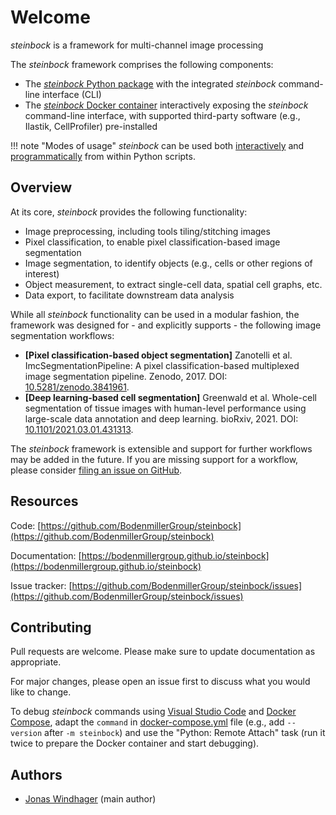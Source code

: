 # Welcome

*steinbock* is a framework for multi-channel image processing

The *steinbock* framework comprises the following components:

- The [*steinbock* Python package](https://pypi.org/project/steinbock) with the integrated *steinbock* command-line interface (CLI)
- The [*steinbock* Docker container](https://github.com/BodenmillerGroup/steinbock/pkgs/container/steinbock) interactively exposing the *steinbock* command-line interface, with supported third-party software (e.g., Ilastik, CellProfiler) pre-installed

!!! note "Modes of usage"
    *steinbock* can be used both [interactively](cli/intro.md) and [programmatically](python/intro.md) from within Python scripts.

## Overview

At its core, *steinbock* provides the following functionality:

  - Image preprocessing, including tools tiling/stitching images
  - Pixel classification, to enable pixel classification-based image segmentation
  - Image segmentation, to identify objects (e.g., cells or other regions of interest)
  - Object measurement, to extract single-cell data, spatial cell graphs, etc.
  - Data export, to facilitate downstream data analysis

While all *steinbock* functionality can be used in a modular fashion, the framework was designed for - and explicitly supports - the following image segmentation workflows:

 - **[Pixel classification-based object segmentation]** Zanotelli et al. ImcSegmentationPipeline: A pixel classification-based multiplexed image segmentation pipeline. Zenodo, 2017. DOI: [10.5281/zenodo.3841961](https://doi.org/10.5281/zenodo.3841961).
 - **[Deep learning-based cell segmentation]** Greenwald et al. Whole-cell segmentation of tissue images with human-level performance using large-scale data annotation and deep learning. bioRxiv, 2021. DOI: [10.1101/2021.03.01.431313](https://doi.org/10.1101/2021.03.01.431313).

 The *steinbock* framework is extensible and support for further workflows may be added in the future. If you are missing support for a workflow, please consider [filing an issue on GitHub](https://github.com/BodenmillerGroup/steinbock/issues).

## Resources

Code: [https://github.com/BodenmillerGroup/steinbock](https://github.com/BodenmillerGroup/steinbock)

Documentation: [https://bodenmillergroup.github.io/steinbock](https://bodenmillergroup.github.io/steinbock)

Issue tracker: [https://github.com/BodenmillerGroup/steinbock/issues](https://github.com/BodenmillerGroup/steinbock/issues)

## Contributing

Pull requests are welcome. Please make sure to update documentation as appropriate.

For major changes, please open an issue first to discuss what you would like to change.

To debug *steinbock* commands using [Visual Studio Code](https://code.visualstudio.com) and [Docker Compose](https://docs.docker.com/compose), adapt the `command` in [docker-compose.yml](https://github.com/BodenmillerGroup/steinbock/blob/main/docker-compose.yml) file (e.g., add `--version` after `-m steinbock`) and use the "Python: Remote Attach" task (run it twice to prepare the Docker container and start debugging).

## Authors

- [Jonas Windhager](mailto:jonas.windhager@uzh.ch) (main author)
